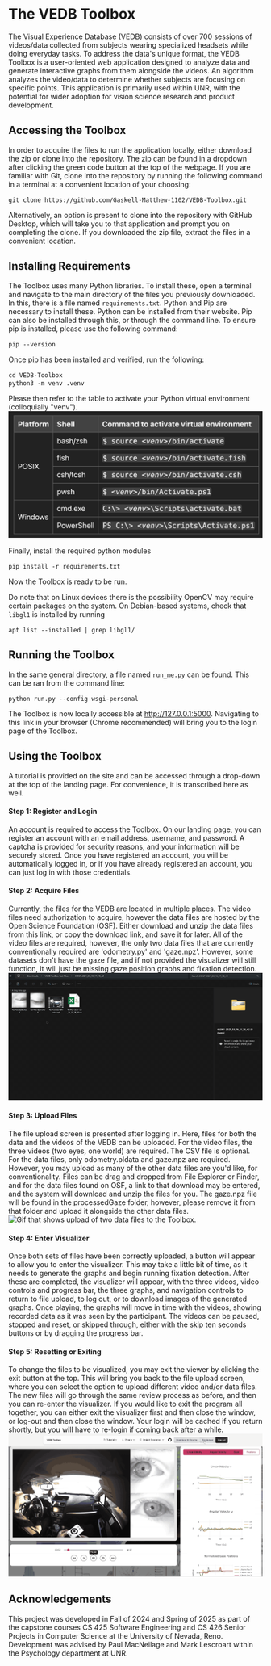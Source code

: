 # The VEDB Toolbox
The Visual Experience Database (VEDB) consists of over 700 sessions of videos/data collected from subjects wearing specialized headsets while doing everyday tasks. To address the data's unique format, the VEDB Toolbox is a user-oriented web application designed to analyze data and generate interactive graphs from them alongside the videos. An algorithm analyzes the video/data to determine whether subjects are focusing on specific points. This application is primarily used within UNR, with the potential for wider adoption for vision science research and product development.
## Accessing the Toolbox
In order to acquire the files to run the application locally, either download the zip or clone into the repository. The zip can be found in a dropdown after clicking the green code button at the top of the webpage. If you are familiar with Git, clone into the repository by running the following command in a terminal at a convenient location of your choosing:
```
git clone https://github.com/Gaskell-Matthew-1102/VEDB-Toolbox.git
```
Alternatively, an option is present to clone into the repository with GitHub Desktop, which will take you to that application and prompt you on completing the clone. If you downloaded the zip file, extract the files in a convenient location.
## Installing Requirements
The Toolbox uses many Python libraries. To install these, open a terminal and navigate to the main directory of the files you previously downloaded.
In this, there is a file named `requirements.txt`. Python and Pip are necessary to install these.
Python can be installed from their website. Pip can also be installed through this, or through the command line. To ensure pip is installed, please use the following command:
```
pip --version
```
Once pip has been installed and verified, run the following:
```
cd VEDB-Toolbox
python3 -m venv .venv
```
Please then refer to the table to activate your Python virtual environment (colloquially "venv").
![Table showing the requisite commands to activate the venv.](./flaskr/static/images/activate_venv.png)

Finally, install the required python modules
```
pip install -r requirements.txt
```

Now the Toolbox is ready to be run.

Do note that on Linux devices there is the possibility OpenCV may require certain packages on the system. On Debian-based systems, check that `libgl1` is installed by running
```
apt list --installed | grep libgl1/
```
## Running the Toolbox
In the same general directory, a file named `run_me.py` can be found. This can be ran from the command line:
```
python run.py --config wsgi-personal
```
The Toolbox is now locally accessible at http://127.0.0.1:5000. Navigating to this link in your browser (Chrome recommended) will bring you to the login page of the Toolbox.
## Using the Toolbox
A tutorial is provided on the site and can be accessed through a drop-down at the top of the landing page. For convenience, it is transcribed here as well.
#### Step 1: Register and Login
An account is required to access the Toolbox. On our landing page, you can register an account with an email address, username, and password. A captcha is provided for security reasons, and your information will be securely stored. Once you have registered an account, you will be automatically logged in, or if you have already registered an account, you can just log in with those credentials.
#### Step 2: Acquire Files
Currently, the files for the VEDB are located in multiple places. The video files need authorization to acquire, however the data files are hosted by the Open Science Foundation (OSF). Either download and unzip the data files from this link, or copy the download link, and save it for later. All of the video files are required, however, the only two data files that are currently conventionally required are 'odometry.py' and 'gaze.npz'. However, some datasets don't have the gaze file, and if not provided the visualizer will still function, it will just be missing gaze position graphs and fixation detection.
![Gif that shows files for a session of the VEDB, shown in the File Explorer.](./flaskr/static/images/AcquireFiles.gif)
#### Step 3: Upload Files
The file upload screen is presented after logging in. Here, files for both the data and the videos of the VEDB can be uploaded. For the video files, the three videos (two eyes, one world) are required. The CSV file is optional. For the data files, only odometry.pldata and gaze.npz are required. However, you may upload as many of the other data files are you'd like, for conventionality. Files can be drag and dropped from File Explorer or Finder, and for the data files found on OSF, a link to that download may be entered, and the system will download and unzip the files for you. The gaze.npz file will be found in the processedGaze folder, however, please remove it from that folder and upload it alongside the other data files.
![Gif that shows upload of two data files to the Toolbox.](./flaskr/static/images/GazeAndOdometryUpload.gif)
#### Step 4: Enter Visualizer
Once both sets of files have been correctly uploaded, a button will appear to allow you to enter the visualizer. This may take a little bit of time, as it needs to generate the graphs and begin running fixation detection. After these are completed, the visualizer will appear, with the three videos, video controls and progress bar, the three graphs, and navigation controls to return to file upload, to log out, or to download images of the generated graphs. Once playing, the graphs will move in time with the videos, showing recorded data as it was seen by the participant. The videos can be paused, stopped and reset, or skipped through, either with the skip ten seconds buttons or by dragging the progress bar.
#### Step 5: Resetting or Exiting
To change the files to be visualized, you may exit the viewer by clicking the exit button at the top. This will bring you back to the file upload screen, where you can select the option to upload different video and/or data files. The new files will go through the same review process as before, and then you can re-enter the visualizer. If you would like to exit the program all together, you can either exit the visualizer first and then close the window, or log-out and then close the window. Your login will be cached if you return shortly, but you will have to re-login if coming back after a while.
![Gif that shows user leaving the visualizer and resetting the files.](./flaskr/static/images/LeavingVisualizer.gif)
## Acknowledgements
This project was developed in Fall of 2024 and Spring of 2025 as part of the capstone courses CS 425 Software Engineering and CS 426 Senior Projects in Computer Science at the University of Nevada, Reno. Development was advised by Paul MacNeilage and Mark Lescroart within the Psychology department at UNR.
